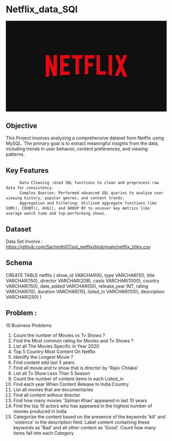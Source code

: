 # Netflix_data_SQl
![Netflix logo](https://github.com/Sachinth07/sql_netflix/blob/main/logo.jpg)

## Objective
This Project involves analyzing a comprehensive dataset from Netflix using MySQL. The primary goal is to extract meaningful insights from the data, including trends in user behavior, content preferences, and viewing patterns.

## Key Features 
          Data Cleaning :Used SQL functions to clean and preprocess raw data for consistency.
          Complex Queries: Performed advanced SQL queries to analyze user viewing history, popular genres, and content trends.
          Aggregation and Filtering: Utilized aggregate functions like SUM(), COUNT(), AVG(), and GROUP BY to uncover key metrics like average watch time and top-performing shows.
## Dataset
Data Set Involve : https://github.com/Sachinth07/sql_netflix/blob/main/netflix_titles.csv

## Schema

CREATE TABLE netflix
(
	show_id	VARCHAR(6),
	type	VARCHAR(10),
	title	VARCHAR(150),
	director	VARCHAR(208),
	casts	VARCHAR(1000),
	country	VARCHAR(150),
	date_added	VARCHAR(50),
	release_year	INT,
	rating	VARCHAR(10),
	duration	VARCHAR(15),
	listed_in	VARCHAR(100),
	description VARCHAR(250)
)

## Problem :

15 Business Problems
1. Count the number of Movies vs Tv Shows ?
2. Find the Most common rating for Movies and Tv Shows ?
3. List all The Movies Specific in Year 2020
4. Top 5 Country Most Content On Netflix
5. Idenitfy the Longest Movie ?
6. Find content add last 5 years
7. Find all movie and tv show that is director by 'Rajiv Chilaka'
8. List all Tv Show Less Than 5 Season
9. Count the number of content items in each Listed_in
10. Find each year When Content Release In India Country
11. List all movies that are documentaries
12. Find all content without director
13. Find how many movies 'Salman Khan' appeared in last 10 years
14. Find the top 10 actors who has appeared in the highest number of movies produced in India
15. Categorize the content based on the presence of the keywords 'kill' and 'violence' in the description field. Label content containing these keywords as 'Bad' and all other content as 'Good'. Count how many items fall into each Category

















